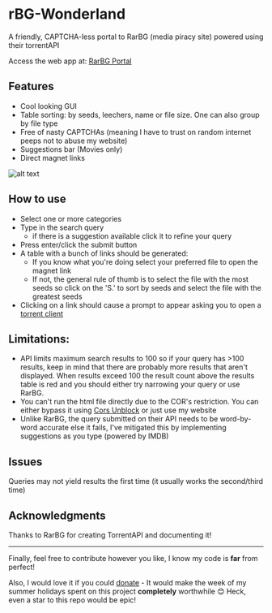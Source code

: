 # rBG-Wonderland
A friendly, CAPTCHA-less portal to RarBG (media piracy site) powered using their torrentAPI

Access the web app at: [RarBG Portal](https://gabba.ga/rbg.html)

## Features
- Cool looking GUI
- Table sorting: by seeds, leechers, name or file size. One can also group by file type
- Free of nasty CAPTCHAs (meaning I have to trust on random internet peeps not to abuse my website)
- Suggestions bar (Movies only)
- Direct magnet links

![alt text](https://user-images.githubusercontent.com/12468102/105800947-eda95300-5fd2-11eb-9c75-f16770bdaa65.png "Screenshot_0")

## How to use
- Select one or more categories
- Type in the search query
  * if there is a suggestion available click it to refine your query
- Press enter/click the submit button
- A table with a bunch of links should be generated:
  * If you know what you're doing select your preferred file to open the magnet link
  * If not, the general rule of thumb is to select the file with the most seeds so click on the 'S.' to sort by seeds and select the file with the greatest seeds
- Clicking on a link should cause a prompt to appear asking you to open a [torrent client](https://www.qbittorrent.org/)

## Limitations:
- API limits maximum search results to 100 so if your query has >100 results, keep in mind that there are probably more results that aren't displayed. When results exceed 100 the result count above the results table is red and you should either try narrowing your query or use RarBG. 
- You can't run the html file directly due to the COR's restriction. You can either bypass it using [Cors Unblock](https://chrome.google.com/webstore/detail/cors-unblock/lfhmikememgdcahcdlaciloancbhjino?hl=en) or just use my website
- Unlike RarBG, the query submitted on their API needs to be word-by-word accurate else it fails, I've mitigated this by implementing suggestions as you type (powered by IMDB) 

## Issues
Queries may not yield results the first time (it usually works the second/third time)

## Acknowledgments
Thanks to RarBG for creating TorrentAPI and documenting it!
<hr>

Finally, feel free to contribute however you like, I know my code is **far** from perfect!

Also, I would love it if you could [donate](https://ko-fi.com/barfangel) - It would make the week of my summer holidays spent on this project **completely** worthwhile 😊
Heck, even a star to this repo would be epic!
